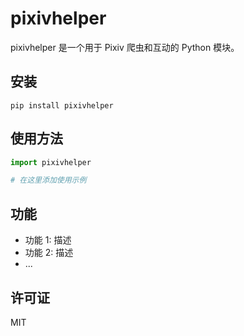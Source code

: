 # pixivhelper

pixivhelper 是一个用于 Pixiv 爬虫和互动的 Python 模块。

## 安装

```
pip install pixivhelper
```

## 使用方法

```python
import pixivhelper

# 在这里添加使用示例
```

## 功能

- 功能 1: 描述
- 功能 2: 描述
- ...

## 许可证

MIT
